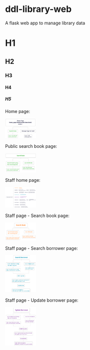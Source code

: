 # ddl-library-web
A flask web app to manage library data

# H1 
## H2
### H3
#### H4
##### H5

Home page:

<img src="images/home_page.PNG" width="100px" alt="home"></img>
<!-- ![alt text](home_page.png "home") -->

Public search book page:

<img src="images/public_search.PNG" width="100px" alt="publicsearch"></img> 
<!-- ![alt text](public_search.png "publicsearch") -->

Staff home page:

<img src="images/staff.PNG" width="100px" alt="staff"></img>
<!-- ![alt text](staff.png "staff") -->

Staff page - Search book page:

<img src="images/staff_search_book.PNG" width="100px" alt="staffsearchbook"></img>
<!-- ![alt text](staff_search_book.png "staffsearchbook") -->

Staff page - Search borrower page:

<img src="images/search_borrower.PNG" width="100px" alt="searchborrower"></img>
<!-- ![alt text](search_borrower.png "searchborrower") -->

Staff page - Update borrower page:

<img src="images/update_borrower.PNG" width="100px" alt="updateborrower"></img>
<!-- ![alt text](update_borrower.png "updateborrower") -->


